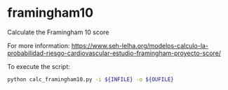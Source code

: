 # framingham10

Calculate the Framingham 10 score

For more information:
https://www.seh-lelha.org/modelos-calculo-la-probabilidad-riesgo-cardiovascular-estudio-framingham-proyecto-score/

To execute the script:

```bash
python calc_framingham10.py -i ${INFILE} -o ${OUFILE}
```
